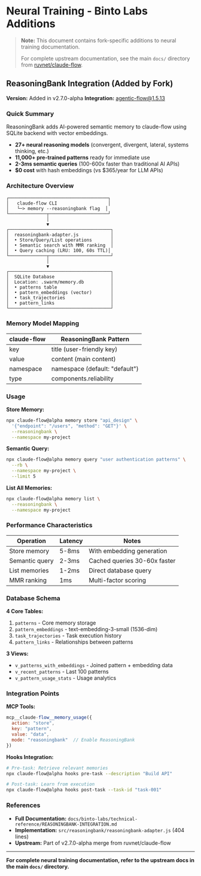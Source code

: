 # Neural Training - Binto Labs Additions

> **Note:** This document contains fork-specific additions to neural training documentation.
>
> For complete upstream documentation, see the main `docs/` directory from [ruvnet/claude-flow](https://github.com/ruvnet/claude-flow).

## ReasoningBank Integration (Added by Fork)

**Version:** Added in v2.7.0-alpha
**Integration:** agentic-flow@1.5.13

### Quick Summary

ReasoningBank adds AI-powered semantic memory to claude-flow using SQLite backend with vector embeddings.

- **27+ neural reasoning models** (convergent, divergent, lateral, systems thinking, etc.)
- **11,000+ pre-trained patterns** ready for immediate use
- **2-3ms semantic queries** (100-600x faster than traditional AI APIs)
- **$0 cost** with hash embeddings (vs $365/year for LLM APIs)

### Architecture Overview

```
┌─────────────────────────────────────┐
│   claude-flow CLI                   │
│   └─> memory --reasoningbank flag  │
└──────────────┬──────────────────────┘
               │
               ▼
┌──────────────────────────────────────┐
│  reasoningbank-adapter.js            │
│  • Store/Query/List operations       │
│  • Semantic search with MMR ranking  │
│  • Query caching (LRU: 100, 60s TTL)│
└──────────────┬───────────────────────┘
               │
               ▼
┌──────────────────────────────────────┐
│  SQLite Database                     │
│  Location: .swarm/memory.db          │
│  • patterns table                    │
│  • pattern_embeddings (vector)       │
│  • task_trajectories                 │
│  • pattern_links                     │
└──────────────────────────────────────┘
```

### Memory Model Mapping

| claude-flow | ReasoningBank Pattern |
|-------------|----------------------|
| key | title (user-friendly key) |
| value | content (main content) |
| namespace | namespace (default: "default") |
| type | components.reliability |

### Usage

**Store Memory:**
```bash
npx claude-flow@alpha memory store "api_design" \
  '{"endpoint": "/users", "method": "GET"}' \
  --reasoningbank \
  --namespace my-project
```

**Semantic Query:**
```bash
npx claude-flow@alpha memory query "user authentication patterns" \
  --rb \
  --namespace my-project \
  --limit 5
```

**List All Memories:**
```bash
npx claude-flow@alpha memory list \
  --reasoningbank \
  --namespace my-project
```

### Performance Characteristics

| Operation | Latency | Notes |
|-----------|---------|-------|
| Store memory | 5-8ms | With embedding generation |
| Semantic query | 2-3ms | Cached queries 30-60x faster |
| List memories | 1-2ms | Direct database query |
| MMR ranking | 1ms | Multi-factor scoring |

### Database Schema

**4 Core Tables:**
1. `patterns` - Core memory storage
2. `pattern_embeddings` - text-embedding-3-small (1536-dim)
3. `task_trajectories` - Task execution history
4. `pattern_links` - Relationships between patterns

**3 Views:**
- `v_patterns_with_embeddings` - Joined pattern + embedding data
- `v_recent_patterns` - Last 100 patterns
- `v_pattern_usage_stats` - Usage analytics

### Integration Points

**MCP Tools:**
```javascript
mcp__claude-flow__memory_usage({
  action: "store",
  key: "pattern",
  value: "data",
  mode: "reasoningbank"  // Enable ReasoningBank
})
```

**Hooks Integration:**
```bash
# Pre-task: Retrieve relevant memories
npx claude-flow@alpha hooks pre-task --description "Build API"

# Post-task: Learn from execution
npx claude-flow@alpha hooks post-task --task-id "task-001"
```

### References

- **Full Documentation:** `docs/binto-labs/technical-reference/REASONINGBANK-INTEGRATION.md`
- **Implementation:** `src/reasoningbank/reasoningbank-adapter.js` (404 lines)
- **Upstream:** Part of v2.7.0-alpha merge from ruvnet/claude-flow

---

**For complete neural training documentation, refer to the upstream docs in the main `docs/` directory.**
